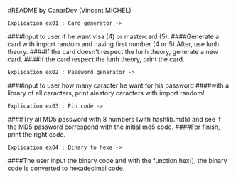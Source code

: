 #README by CanarDev (Vincent MICHEL)

    Explication ex01 : Card generator ->
####Input to user if he want visa (4) or mastercard (5).
####Generate a card  with import random and having first number (4 or 5).After, use lunh theory.
####If the card doesn't respect the lunh theory, generate a new card.
####If the card respect the lunh theory, print the card.

    Explication ex02 : Password generator ->
####input to user how many caracter he want for his password
####with a library of all caracters, print aleatory caracters with import random!

    Explication ex03 : Pin code ->
####Try all MD5 password with 8 numbers (with hashlib.md5) and see if the MD5 password correspond with the initial md5 code.
####For finish, print the right code.

    Explication ex04 : Binary to hexa ->
####The user input the binary code and with the function hex(), the binary code is converted to hexadecimal code.